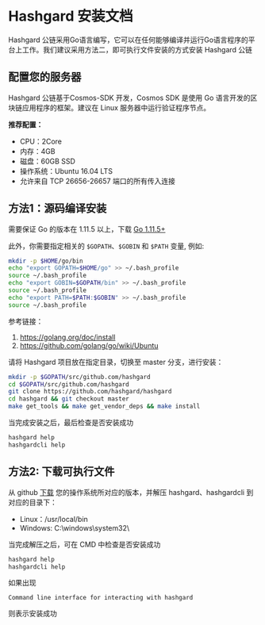 # Hashgard 安装文档 #
Hashgard 公链采用Go语言编写，它可以在任何能够编译并运行Go语言程序的平台上工作。我们建议采用方法二，即可执行文件安装的方式安装 Hashgard 公链

## 配置您的服务器
Hashgard 公链基于Cosmos-SDK 开发，Cosmos SDK 是使用 Go 语言开发的区块链应用程序的框架。建议在 Linux 服务器中运行验证程序节点。

**推荐配置：**

- CPU：2Core
- 内存：4GB
- 磁盘：60GB SSD
- 操作系统：Ubuntu 16.04 LTS
- 允许来自 TCP  26656-26657 端口的所有传入连接

## 方法1：源码编译安装 ##
需要保证 Go 的版本在 1.11.5 以上，下载 [Go 1.11.5+](https://golang.org/dl)

此外，你需要指定相关的 `$GOPATH`、`$GOBIN` 和 `$PATH` 变量, 例如:

```bash
mkdir -p $HOME/go/bin
echo "export GOPATH=$HOME/go" >> ~/.bash_profile
source ~/.bash_profile
echo "export GOBIN=$GOPATH/bin" >> ~/.bash_profile
source ~/.bash_profile
echo "export PATH=$PATH:$GOBIN" >> ~/.bash_profile
source ~/.bash_profile
```
参考链接：
1. https://golang.org/doc/install
2. https://github.com/golang/go/wiki/Ubuntu


请将 Hashgard 项目放在指定目录，切换至 master 分支，进行安装：

```bash
mkdir -p $GOPATH/src/github.com/hashgard
cd $GOPATH/src/github.com/hashgard
git clone https://github.com/hashgard/hashgard
cd hashgard && git checkout master
make get_tools && make get_vendor_deps && make install
```

当完成安装之后，最后检查是否安装成功

```bash
hashgard help
hashgardcli help
```




## 方法2: 下载可执行文件
从 github [下载](https://github.com/hashgard/hashgard/releases) 您的操作系统所对应的版本，并解压 hashgard、hashgardcli 到对应的目录下：

- Linux：/usr/local/bin
- Windows: C:\windows\system32\

当完成解压之后，可在 CMD 中检查是否安装成功

```bash
hashgard help
hashgardcli help
```
如果出现
```
Command line interface for interacting with hashgard
```
则表示安装成功
